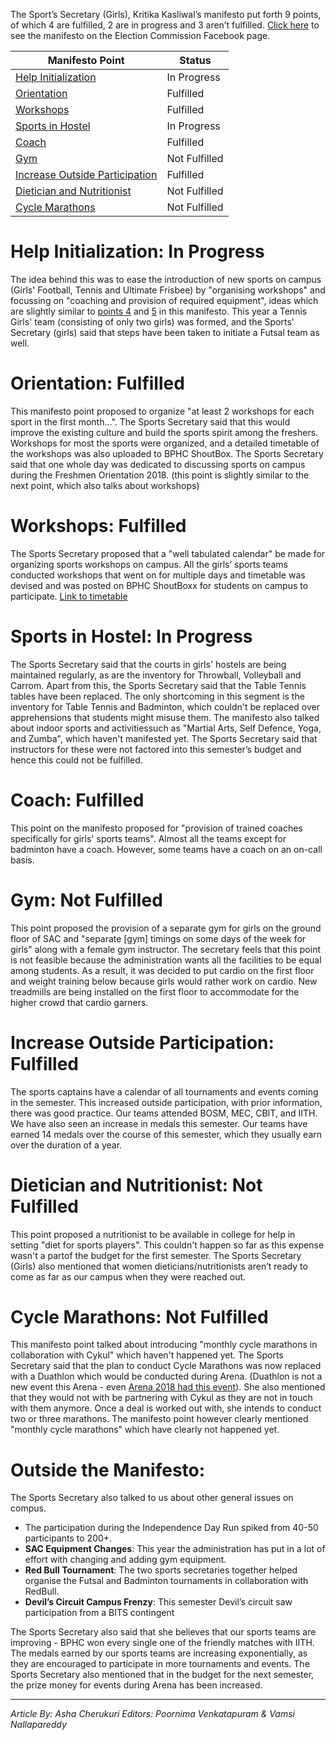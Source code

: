 <!-- TITLE: SUC Report Card: Kritika Kasliwal  -->
<!-- SUBTITLE: A talk with the Sports Secretary (Girls) on progress over this semester. -->

The Sport’s Secretary (Girls), Kritika Kasliwal’s manifesto put forth 9 points, of which 4 are fulfilled, 2 are in progress and 3 aren’t fulfilled. [Click here](https://www.facebook.com/ElectionCommissionBPHC/photos/a.2073503859559938/2073503892893268) to see the manifesto on the Election Commission Facebook page.  

<center>

| Manifesto Point | Status | 
|--|--|
| [Help Initialization](#help-initialization-in-progress) | In Progress |
| [Orientation](#orientation-fulfilled) | Fulfilled |
| [Workshops](#workshops-fulfilled) | Fulfilled |  
| [Sports in Hostel](#sports-in-hostel-in-progress) | In Progress |
| [Coach](#coach-fulfilled) | Fulfilled |  
| [Gym](#gym-not-fulfilled) | Not Fulfilled |
| [Increase Outside Participation](#increase-outside-participation-fulfilled) | Fulfilled |  
| [Dietician and Nutritionist](#dietician-and-nutritionist-not-fulfilled) | Not Fulfilled |
| [Cycle Marathons](#cycle-marathons-not-fulfilled) | Not Fulfilled |

</center>

# Help Initialization: In Progress
The idea behind this was to ease the introduction of new sports on campus (Girls' Football, Tennis and Ultimate Frisbee) by "organising workshops" and focussing on  "coaching and provision of required equipment", ideas which are slightly similar to [points 4](#sports-in-hostel-in-progress) and [5](#coach-fulfilled) in this manifesto. This year a Tennis Girls' team (consisting of only two girls) was formed, and the Sports' Secretary (girls) said that steps have been taken to initiate a Futsal team as well.
# Orientation: Fulfilled
This manifesto point proposed to organize "at least 2 workshops for each sport in the first month...". The Sports Secretary said that this would improve the existing culture and build the sports spirit among the freshers. Workshops for most the sports were organized, and a detailed timetable of the workshops was also uploaded to BPHC ShoutBox. The Sports Secretary said that one whole day was dedicated to discussing sports on campus during the Freshmen Orientation 2018. (this point is slightly similar to the next point, which also talks about workshops)

# Workshops: Fulfilled
The Sports Secretary proposed that a "well tabulated calendar" be made for organizing sports workshops on campus. All the girls’ sports teams conducted workshops that went on for multiple days and timetable was devised and was posted on BPHC ShoutBoxx for students on campus to participate. [Link to timetable](https://www.facebook.com/groups/bphcshoutbox/permalink/1993918424004092/)

# Sports in Hostel: In Progress
The Sports Secretary said that the courts in girls' hostels are being maintained regularly, as are the inventory for Throwball, Volleyball and Carrom. Apart from this, the Sports Secretary said that the Table Tennis tables have been replaced. The only shortcoming in this segment is the inventory for Table Tennis and Badminton, which couldn't be replaced over apprehensions that students might misuse them. The manifesto also talked about indoor sports and activitiessuch as "Martial Arts, Self Defence, Yoga, and Zumba", which haven't manifested yet. The Sports Secretary said that instructors for these were not factored into this semester’s budget and hence this could not be fulfilled.

# Coach: Fulfilled
This point on the manifesto proposed for "provision of trained coaches specifically for girls' sports teams". Almost all the teams except for badminton have a coach. However, some teams have a coach on an on-call basis.

# Gym: Not Fulfilled
This point proposed the provision of a separate gym for girls on the ground floor of SAC and "separate [gym] timings on some days of the week for girls" along with a female gym instructor. The secretary feels that this point is not feasible because the administration wants all the facilities to be equal among students. As a result, it was decided to put cardio on the first floor and weight training below because girls would rather work on cardio. New treadmills are being installed on the first floor to accommodate for the higher crowd that cardio garners.  
# Increase Outside Participation: Fulfilled
The sports captains have a calendar of all tournaments and events coming in the semester. This increased outside participation, with prior information, there was good practice. Our teams attended BOSM, MEC, CBIT, and IITH. We have also seen an increase in medals this semester. Our teams have earned 14 medals over the course of this semester, which they usually earn over the duration of a year.

# Dietician and Nutritionist: Not Fulfilled
This point proposed a nutritionist to be available in college for help in setting "diet for sports players". This couldn't happen so far as this expense wasn't a partof the budget for the first semester. The Sports Secretary (Girls) also mentioned that women dieticians/nutritionists aren’t ready to come as far as our campus when they were reached out. 

# Cycle Marathons: Not Fulfilled
This manifesto point talked about introducing "monthly cycle marathons in collaboration with Cykul" which haven't happened yet.  The Sports Secretary said that the plan to conduct Cycle Marathons was now replaced with a Duathlon which would be conducted during Arena. (Duathlon is not a new event this Arena - even [Arena 2018 had this event](https://www.facebook.com/bits.arena/photos/a.168611119958361/933692286783570)). She also mentioned that they would not with be partnering with Cykul as they are not in touch with them anymore. Once a deal is worked out with, she intends to conduct two or three marathons. The manifesto point however clearly mentioned "monthly cycle marathons" which have clearly not happened yet.
# Outside the Manifesto:
The Sports Secretary also talked to us about other general issues on compus. 

* The participation during the Independence Day Run spiked from 40-50 participants to 200+.
* **SAC Equipment Changes**: This year the administration has put in a lot of effort with changing and adding gym equipment.
* **Red Bull Tournament**: The two sports secretaries together helped organise the Futsal and Badminton tournaments in collaboration with RedBull.
* **Devil’s Circuit Campus Frenzy**: This semester Devil’s circuit saw participation from a BITS contingent 

The Sports Secretary also said that she believes that our sports teams are improving - BPHC won every single one of the friendly matches with IITH. The medals earned by our sports teams are increasing exponentially, as they are encouraged to participate in more tournaments and events. The Sports Secretary also mentioned that in the budget for the next semester, the prize money for events during Arena has been increased.

-----
*Article By: Asha Cherukuri*
*Editors: Poornima Venkatapuram & Vamsi Nallapareddy*